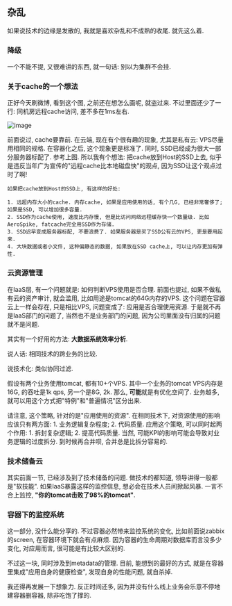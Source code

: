 ## 杂乱

如果说技术的边缘是发散的, 我就是喜欢杂乱和不成熟的收尾. 就先这么着.


### 降级


一个不能不提, 又很难讲的东西, 就一句话: 别以为集群不会挂.



### 关于cache的一个想法

正好今天刷微博, 看到这个图, 之前还在想怎么画呢, 就盗过来. 不过里面还少了一行: 同机房远程cache访问, 差不多在1ms左右.

![image](http://ww4.sinaimg.cn/mw690/8b5e2f51gw1f4zsxwh93yj20vu0ku778.jpg)



前面说过, cache要靠前. 在云端, 现在有个很有趣的现象, 尤其是私有云: VPS尽量用相同的规格. 在容器化之后, 这个现象更是标准了. 同时, SSD已经成为很大一部分服务器标配了. 参考上图. 所以我有个想法: 把cache放到Host的SSD上去, 似乎是违反当年广为宣传的"远程cache比本地磁盘快"的观点, 因为SSD让这个观点过时了啊!

	如果把cache放到Host的SSD上, 有这样的好处: 

	1. 远超内存大小的cache. 内存cache, 如果是应用使用的话, 有个几G, 已经非常奢侈了; 如果是SSD, 可以增加很多容量. 
	2. SSD作为cache使用, 速度比内存慢, 但是比访问网络远程缓存快一个数量级. 比如AeroSpike, fatcache完全用SSD作为存储.
	3. SSD迟早变成服务器标配, 不要浪费了. 如果服务器是买了SSD公有云的VPS, 更是要用起来.
	4. 大块数据或者小文件, 这种偏静态的数据, 如果放在SSD cache上, 可以让内存更加有弹性.


### 云资源管理

在IaaS层, 有一个问题就是: 如何判断VPS使用是否合理. 前面也提过, 如果不做私有云的资产审计, 就会滥用, 比如用途是tomcat的64G内存的VPS. 这个问题在容器云上一样会存在, 只是相比VPS, 问题变成了: 应用是否合理使用资源. 于是就不再是IaaS部门的问题了, 当然也不是业务部门的问题, 因为公司里面没有归属的问题就不是问题.

其实有一个好用的方法: **大数据系统效率分析**.

说人话: 相同技术的跨业务的比较.

说技术化: 类似协同过滤.

假设有两个业务使用tomcat, 都有10+个VPS. 其中一个业务的tomcat VPS内存是16G, 的吞吐是1k qps, 另一个是8G, 2k. 那么, **可能**就是有优化空间了. 业务越多, 就可以用这个方式把"特例"和"普遍情况"区分出来. 

请注意, 这个策略, 针对的是"应用使用的资源". 在相同技术下, 对资源使用的影响应该只有两方面: 1. 业务逻辑复杂程度; 2. 代码质量. 应用这个策略, 可以同时起两个作用: 1. 拆封复杂逻辑; 2. 提高代码质量. 当然, 可能KPI的影响可能会导致对业务逻辑的过度拆分. 到时候再合并呗, 合并总是比拆分容易的.


### 技术储备云

其实前面一节, 已经涉及到了技术储备的问题. 做技术的都知道, 领导讲得一般都是"软技能". 如果IaaS暴露这样的监控信息, 想必会在技术人员间掀起风暴. 一言不合上监控, **"你的tomcat击败了98%的tomcat"**.

### 容器下的监控系统

这一部分, 没什么能分享的. 不过容器必然带来监控系统的变化, 比如前面说zabbix的screen, 在容器环境下就会有点麻烦. 因为容器的生命周期对数据库而言没多少变化, 对应用而言, 很可能是有比较大区别的.

不过这一块, 同时涉及到metadata的管理. 目前, 能想到的最好的方式, 就是在容器里集成"应用自身的健康检查", 发现自身的性能问题, 就自杀掉.

我还得再发展一下想象力. 反正时间还多, 因为并没有什么线上业务会乐意不停地建容器删容器, 除非吃饱了撑的.

